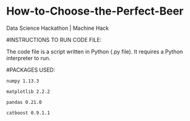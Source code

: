 # How-to-Choose-the-Perfect-Beer
Data Science Hackathon | Machine Hack

#INSTRUCTIONS TO RUN CODE FILE:

  The code file is a script written in Python (.py file). It requires a Python interpreter to run.

  #PACKAGES USED:

    numpy 1.13.3

    matplotlib 2.2.2

    pandas 0.21.0

    catboost 0.9.1.1
